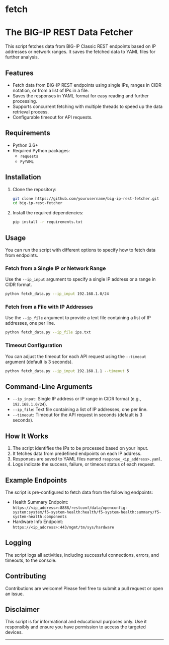 # fetch

# The BIG-IP REST Data Fetcher

This script fetches data from BIG-IP Classic REST endpoints based on IP addresses or network ranges. It saves the fetched data to YAML files for further analysis.

## Features

- Fetch data from BIG-IP REST endpoints using single IPs, ranges in CIDR notation, or from a list of IPs in a file.
- Saves the responses in YAML format for easy reading and further processing.
- Supports concurrent fetching with multiple threads to speed up the data retrieval process.
- Configurable timeout for API requests.

## Requirements

- Python 3.6+
- Required Python packages:
  - `requests`
  - `PyYAML`

## Installation

1. Clone the repository:

   ```bash
   git clone https://github.com/yourusername/big-ip-rest-fetcher.git
   cd big-ip-rest-fetcher
   ```

2. Install the required dependencies:

   ```bash
   pip install -r requirements.txt
   ```

## Usage

You can run the script with different options to specify how to fetch data from endpoints.

### Fetch from a Single IP or Network Range

Use the `--ip_input` argument to specify a single IP address or a range in CIDR format.

```bash
python fetch_data.py --ip_input 192.168.1.0/24
```

### Fetch from a File with IP Addresses

Use the `--ip_file` argument to provide a text file containing a list of IP addresses, one per line.

```bash
python fetch_data.py --ip_file ips.txt
```

### Timeout Configuration

You can adjust the timeout for each API request using the `--timeout` argument (default is 3 seconds).

```bash
python fetch_data.py --ip_input 192.168.1.1 --timeout 5
```

## Command-Line Arguments

- `--ip_input`: Single IP address or IP range in CIDR format (e.g., `192.168.1.0/24`).
- `--ip_file`: Text file containing a list of IP addresses, one per line.
- `--timeout`: Timeout for the API request in seconds (default is 3 seconds).

## How It Works

1. The script identifies the IPs to be processed based on your input.
2. It fetches data from predefined endpoints on each IP address.
3. Responses are saved to YAML files named `response_<ip_address>.yaml`.
4. Logs indicate the success, failure, or timeout status of each request.

## Example Endpoints

The script is pre-configured to fetch data from the following endpoints:

- Health Summary Endpoint: `https://<ip_address>:8888/restconf/data/openconfig-system:system/f5-system-health:health/f5-system-health:summary/f5-system-health:components`
- Hardware Info Endpoint: `https://<ip_address>:443/mgmt/tm/sys/hardware`

## Logging

The script logs all activities, including successful connections, errors, and timeouts, to the console.

## Contributing

Contributions are welcome! Please feel free to submit a pull request or open an issue.

## Disclaimer

This script is for informational and educational purposes only. Use it responsibly and ensure you have permission to access the targeted devices.

---

